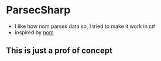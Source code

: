 ﻿# ParsecSharp
- I like how nom parses data so, I tried to make it work in c#
- inspired by [nom](https://github.com/rust-bakery/nom)

## This is just a prof of concept

